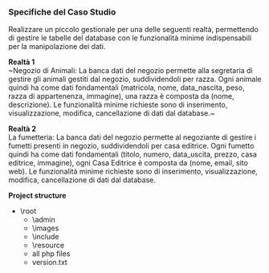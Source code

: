 ### Specifiche del Caso Studio

Realizzare un piccolo gestionale per una delle seguenti realtà, permettendo di gestire le tabelle del database con le funzionalità minime indispensabili per la manipolazione dei dati.

**Realtà 1**   
~Negozio di Animali: La banca dati del negozio permette alla segretaria di gestire gli animali gestiti dal negozio, suddividendoli per razza. Ogni animale quindi ha come dati fondamentali (matricola, nome, data_nascita, peso, razza di appartenenza, immagine), una razza è composta da (nome, descrizione). Le funzionalità minime richieste sono di inserimento, visualizzazione, modifica, cancellazione di dati dal database.~

**Realtà 2**   
La fumetteria: La banca dati del negozio permette al negoziante di gestire i fumetti presenti in negozio, suddividendoli per casa editrice. Ogni fumetto quindi ha come dati fondamentali (titolo, numero, data_uscita, prezzo, casa editrice, immagine), ogni Casa Editrice è composta da (nome, email, sito web). Le funzionalità minime richieste sono di inserimento, visualizzazione, modifica, cancellazione di dati dal database.

**Project structure**   
- \root
    - \admin
    - \images
    - \include
    - \resource
    - all php files
    - version.txt

    